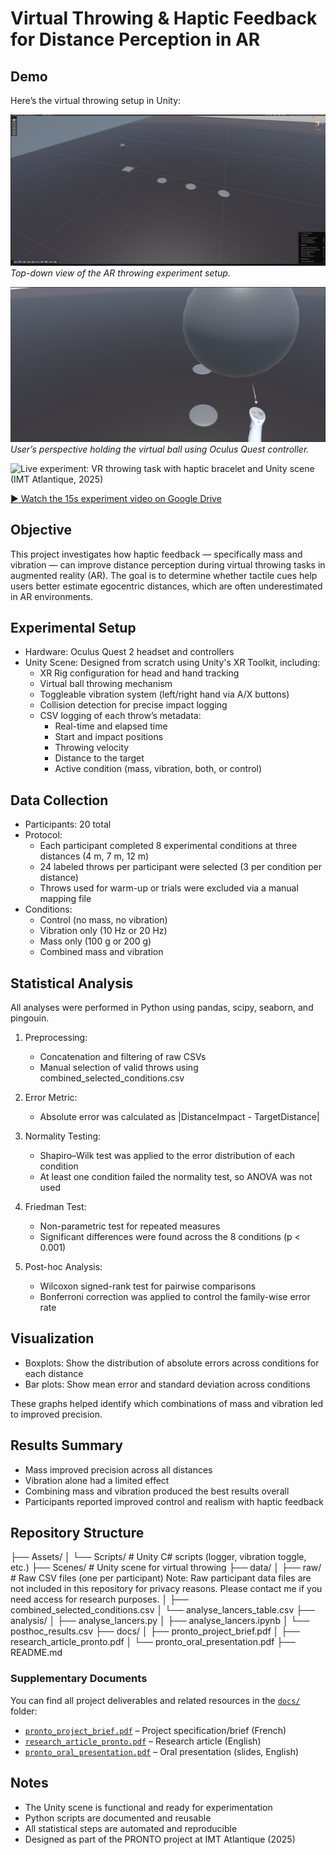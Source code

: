 # Virtual Throwing & Haptic Feedback for Distance Perception in AR
## Demo

Here’s the virtual throwing setup in Unity:

![Top view of the Unity scene](images/scene1.png)
*Top-down view of the AR throwing experiment setup.*

![First-person view with the controller](images/scenevu2.png)
*User’s perspective holding the virtual ball using Oculus Quest controller.*


![Live experiment: VR throwing task with haptic bracelet and Unity scene (IMT Atlantique, 2025)](assets/demo_throwing_real_setup.png)

[▶️ Watch the 15s experiment video on Google Drive](https://drive.google.com/drive/folders/1azJ6gl1GO33FbOFV-vRY1kKtFGCWoRXl?usp=share_link)


## Objective

This project investigates how haptic feedback — specifically mass and vibration — can improve distance perception during virtual throwing tasks in augmented reality (AR). The goal is to determine whether tactile cues help users better estimate egocentric distances, which are often underestimated in AR environments.


## Experimental Setup

- Hardware: Oculus Quest 2 headset and controllers
- Unity Scene: Designed from scratch using Unity's XR Toolkit, including:
  - XR Rig configuration for head and hand tracking
  - Virtual ball throwing mechanism
  - Toggleable vibration system (left/right hand via A/X buttons)
  - Collision detection for precise impact logging
  - CSV logging of each throw’s metadata:
    - Real-time and elapsed time
    - Start and impact positions
    - Throwing velocity
    - Distance to the target
    - Active condition (mass, vibration, both, or control)

## Data Collection

- Participants: 20 total
- Protocol:
  - Each participant completed 8 experimental conditions at three distances (4 m, 7 m, 12 m)
  - 24 labeled throws per participant were selected (3 per condition per distance)
  - Throws used for warm-up or trials were excluded via a manual mapping file
- Conditions:
  - Control (no mass, no vibration)
  - Vibration only (10 Hz or 20 Hz)
  - Mass only (100 g or 200 g)
  - Combined mass and vibration

## Statistical Analysis

All analyses were performed in Python using pandas, scipy, seaborn, and pingouin.

1. Preprocessing:
   - Concatenation and filtering of raw CSVs
   - Manual selection of valid throws using combined_selected_conditions.csv

2. Error Metric:
   - Absolute error was calculated as |DistanceImpact - TargetDistance|

3. Normality Testing:
   - Shapiro–Wilk test was applied to the error distribution of each condition
   - At least one condition failed the normality test, so ANOVA was not used

4. Friedman Test:
   - Non-parametric test for repeated measures
   - Significant differences were found across the 8 conditions (p < 0.001)

5. Post-hoc Analysis:
   - Wilcoxon signed-rank test for pairwise comparisons
   - Bonferroni correction was applied to control the family-wise error rate

## Visualization

- Boxplots: Show the distribution of absolute errors across conditions for each distance
- Bar plots: Show mean error and standard deviation across conditions

These graphs helped identify which combinations of mass and vibration led to improved precision.

## Results Summary

- Mass improved precision across all distances
- Vibration alone had a limited effect
- Combining mass and vibration produced the best results overall
- Participants reported improved control and realism with haptic feedback

## Repository Structure

├── Assets/
│   └── Scripts/              # Unity C# scripts (logger, vibration toggle, etc.)
├── Scenes/                   # Unity scene for virtual throwing
├── data/
│   ├── raw/                  # Raw CSV files (one per participant) Note: Raw participant data files are not included in this repository for privacy reasons. Please contact me if you need access for research purposes.
│   ├── combined_selected_conditions.csv
│   └── analyse_lancers_table.csv
├── analysis/
│   ├── analyse_lancers.py
│   ├── analyse_lancers.ipynb
│   └── posthoc_results.csv
├── docs/
│   ├── pronto_project_brief.pdf
│   ├── research_article_pronto.pdf
│   └── pronto_oral_presentation.pdf
├── README.md


### Supplementary Documents

You can find all project deliverables and related resources in the [`docs/`](docs/) folder:

- [`pronto_project_brief.pdf`](docs/pronto_project_brief.pdf) – Project specification/brief (French)
- [`research_article_pronto.pdf`](docs/research_article_pronto.pdf) – Research article (English)
- [`pronto_oral_presentation.pdf`](docs/pronto_oral_presentation.pdf) – Oral presentation (slides, English)

## Notes

- The Unity scene is functional and ready for experimentation
- Python scripts are documented and reusable
- All statistical steps are automated and reproducible
- Designed as part of the PRONTO project at IMT Atlantique (2025)
